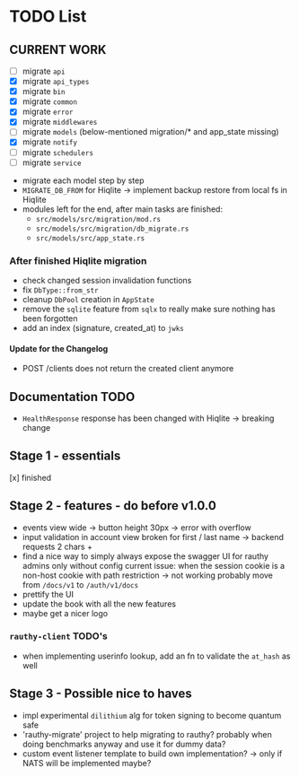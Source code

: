 # TODO List

## CURRENT WORK

- [ ] migrate `api`
- [x] migrate `api_types`
- [x] migrate `bin`
- [x] migrate `common`
- [x] migrate `error`
- [x] migrate `middlewares`
- [ ] migrate `models` (below-mentioned migration/* and app_state missing)
- [x] migrate `notify`
- [ ] migrate `schedulers`
- [ ] migrate `service`

- migrate each model step by step
- `MIGRATE_DB_FROM` for Hiqlite -> implement backup restore from local fs in Hiqlite
- modules left for the end, after main tasks are finished:
    - `src/models/src/migration/mod.rs`
    - `src/models/src/migration/db_migrate.rs`
    - `src/models/src/app_state.rs`

### After finished Hiqlite migration

- check changed session invalidation functions
- fix `DbType::from_str`
- cleanup `DbPool` creation in `AppState`
- remove the `sqlite` feature from `sqlx` to really make sure nothing has been forgotten
- add an index (signature, created_at) to `jwks`

#### Update for the Changelog

- POST /clients does not return the created client anymore

## Documentation TODO

- `HealthResponse` response has been changed with Hiqlite -> breaking change

## Stage 1 - essentials

[x] finished

## Stage 2 - features - do before v1.0.0

- events view wide -> button height 30px -> error with overflow
- input validation in account view broken for first / last name -> backend requests 2 chars +
- find a nice way to simply always expose the swagger UI for rauthy admins only without config
  current issue: when the session cookie is a non-host cookie with path restriction -> not working
  probably move from `/docs/v1` to `/auth/v1/docs`
- prettify the UI
- update the book with all the new features
- maybe get a nicer logo

### `rauthy-client` TODO's

- when implementing userinfo lookup, add an fn to validate the `at_hash` as well

## Stage 3 - Possible nice to haves

- impl experimental `dilithium` alg for token signing to become quantum safe
- 'rauthy-migrate' project to help migrating to rauthy? probably when doing benchmarks anyway and use it
  for dummy data?
- custom event listener template to build own implementation? -> only if NATS will be implemented maybe?
